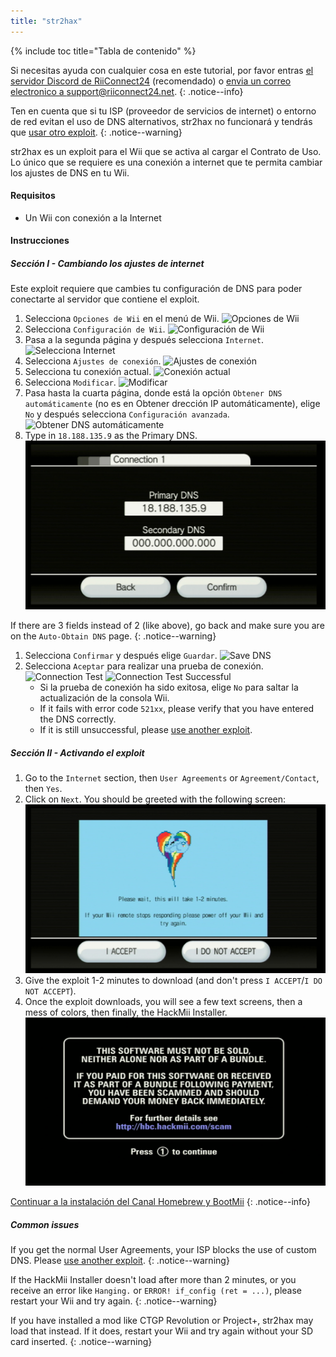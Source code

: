 ```yaml
---
title: "str2hax"
---
```


{% include toc title="Tabla de contenido" %}

Si necesitas ayuda con cualquier cosa en este tutorial, por favor entras [el servidor Discord de RiiConnect24](https://discord.gg/rc24) (recomendado) o [envia un correo electronico a support@riiconnect24.net](mailto:support@riiconnect24.net).
{: .notice--info}

Ten en cuenta que si tu ISP (proveedor de servicios de internet) o entorno de red evitan el uso de DNS alternativos, str2hax no funcionará y tendrás que [usar otro exploit](get-started).
{: .notice--warning}

str2hax es un exploit para el Wii que se activa al cargar el Contrato de Uso. Lo único que se requiere es una conexión a internet que te permita cambiar los ajustes de DNS en tu Wii.

#### Requisitos

* Un Wii con conexión a la Internet

#### Instrucciones

##### Sección I - Cambiando los ajustes de internet

Este exploit requiere que cambies tu configuración de DNS para poder conectarte al servidor que contiene el exploit.

1. Selecciona `Opciones de Wii` en el menú de Wii. ![Opciones de Wii](/images/RiiConnect24/Internet_1.png)
1. Selecciona `Configuración de Wii`. ![Configuración de Wii](/images/RiiConnect24/Internet_2.png)
1. Pasa a la segunda página y después selecciona `Internet`. ![Selecciona Internet](/images/RiiConnect24/Internet_3.png)
1. Selecciona `Ajustes de conexión`. ![Ajustes de conexión](/images/RiiConnect24/Internet_4.png)
1. Selecciona tu conexión actual. ![Conexión actual](/images/RiiConnect24/Internet_5.png)
1. Selecciona `Modificar`. ![Modificar](/images/RiiConnect24/Internet_6.png)
1. Pasa hasta la cuarta página, donde está la opción `Obtener DNS automáticamente` (no es en Obtener drección IP automáticamente), elige `No` y después selecciona `Configuración avanzada`. ![Obtener DNS automáticamente](/images/RiiConnect24/Internet_7.png)
1. Type in `18.188.135.9` as the Primary DNS. ![str2hax DNS](/images/str2hax/dns.png)

If there are 3 fields instead of 2 (like above), go back and make sure you are on the `Auto-Obtain DNS` page.
{: .notice--warning}

1. Selecciona `Confirmar` y después elige `Guardar`. ![Save DNS](/images/RiiConnect24/Internet_10.png)
1. Selecciona `Aceptar` para realizar una prueba de conexión. ![Connection Test](/images/RiiConnect24/Internet_11.png) ![Connection Test Successful](/images/RiiConnect24/Internet_12.png)
   - Si la prueba de conexión ha sido exitosa, elige `No` para saltar la actualización de la consola Wii.
   - If it fails with error code `521xx`, please verify that you have entered the DNS correctly.
   - If it is still unsuccessful, please [use another exploit](get-started).

##### Sección II - Activando el exploit

1. Go to the `Internet` section, then `User Agreements` or `Agreement/Contact`, then `Yes`.
1. Click on `Next`. You should be greeted with the following screen: ![str2hax EULA page](/images/str2hax/EULA.png)
1. Give the exploit 1-2 minutes to download (and don't press `I ACCEPT`/`I DO NOT ACCEPT`).
1. Once the exploit downloads, you will see a few text screens, then a mess of colors, then finally, the HackMii Installer. ![HackMii Installer scam screen](/images/hackmii/scam.png)

[Continuar a la instalación del Canal Homebrew y BootMii](hbc)
{: .notice--info}

##### Common issues

If you get the normal User Agreements, your ISP blocks the use of custom DNS. Please [use another exploit](get-started).
{: .notice--warning}

If the HackMii Installer doesn't load after more than 2 minutes, or you receive an error like `Hanging.` or `ERROR! if_config (ret = ...)`, please restart your Wii and try again.
{: .notice--warning}

If you have installed a mod like CTGP Revolution or Project+, str2hax may load that instead. If it does, restart your Wii and try again without your SD card inserted.
{: .notice--warning}
